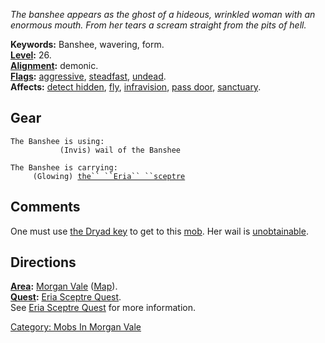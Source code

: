 *The banshee appears as the ghost of a hideous, wrinkled woman with an
enormous mouth. From her tears a scream straight from the pits of hell.*

**Keywords:** Banshee, wavering, form.  
**[Level](Level "wikilink"):** 26.  
**[Alignment](Alignment "wikilink"):** demonic.  
**[Flags](:Category:_Mob_Types "wikilink"):**
[aggressive](Aggressive_Mobs "wikilink"),
[steadfast](Sentinel_Mobs "wikilink"),
[undead](Undead_Mobs "wikilink").  
**Affects:** [detect hidden](Detect_Hidden "wikilink"),
[fly](Fly "wikilink"), [infravision](Infravision "wikilink"), [pass
door](Pass_Door "wikilink"), [sanctuary](Sanctuary "wikilink").  

## Gear

`The Banshee is using:`  
<wielded>`           (Invis) wail of the Banshee`

`The Banshee is carrying:`  
`     (Glowing) `[`the`` ``Eria`` ``sceptre`](Eria_Sceptre "wikilink")

## Comments

One must use [the Dryad key](Dryad_Key "wikilink") to get to this
[mob](:Category:_Mobs "wikilink"). Her wail is
[unobtainable](Inventory_Flag "wikilink").

## Directions

**[Area](:Category:_Areas "wikilink"):** [Morgan
Vale](:Category:_Morgan_Vale "wikilink")
([Map](Morgan_Vale_Map "wikilink")).  
**[Quest](:Category:_Ticket_Quests "wikilink"):** [Eria Sceptre
Quest](Eria_Sceptre_Quest "wikilink").  
See [Eria Sceptre Quest](Eria_Sceptre_Quest "wikilink") for more
information.  

[Category: Mobs In Morgan
Vale](Category:_Mobs_In_Morgan_Vale "wikilink")
